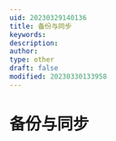 ```yaml
---
uid: 20230329140136
title: 备份与同步
keywords: 
description: 
author: 
type: other
draft: false
modified: 20230330133958
---
```


# 备份与同步